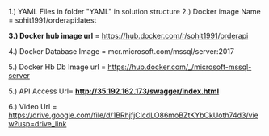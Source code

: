 1.) YAML Files in folder "YAML" in solution structure 
2.) Docker image Name = sohit1991/orderapi:latest

**3.) Docker hub image url** = https://hub.docker.com/r/sohit1991/orderapi

4.) Docker Database Image = mcr.microsoft.com/mssql/server:2017

5.) Docker Hb Db Image url = https://hub.docker.com/_/microsoft-mssql-server

5.) API Access Url= **http://35.192.162.173/swagger/index.html**

6.) Video Url = https://drive.google.com/file/d/1BRhjfjClcdLO86moBZtKYbCkUoth74d3/view?usp=drive_link
